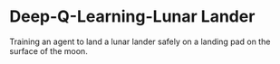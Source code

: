 # Deep-Q-Learning-Lunar Lander

Training an agent to land a lunar lander safely on a landing pad on the surface of the moon.
